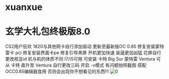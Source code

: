 # xuanxue
# 玄学大礼包终极版8.0
CS2用户狂欢
1820与其他网卡自行添加驱动
更新至最新版OC 0.85
修复安装蒙特雷卡 pci
修复安装界面卡pe
修复引导黑屏
开机更加快速 装逼更加凶猛
花屏自行更改核显id 机与机的体质不同
I7/i5可用
可安装 卡特 Big Sur 蒙特雷 Ventura
可从 卡特 直升至 Ventura
自行更改三码 
开启 -v模式 有问题拍照截图
搭配OCC0.85编辑器食用 否则会出现你不想看见的东西!!!
![0](https://user-images.githubusercontent.com/89823575/199192486-d54c3d99-73dc-4993-bedf-1a0cbc6b12d1.jpg)
